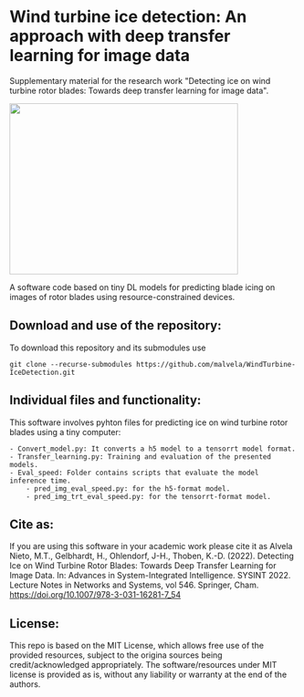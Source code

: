 # Wind turbine ice detection: An approach with deep transfer learning for image data
Supplementary material for the research work "Detecting ice on wind turbine rotor blades: Towards deep transfer learning for image data".

<img src="https://user-images.githubusercontent.com/68553692/176689481-5fc86870-d7ed-4ec5-bb98-7abaf9564dc4.png" width="400" height="300" />

A software code based on tiny DL models for predicting blade icing on images of rotor blades using resource-constrained devices.

## Download and use of the repository:
To download this repository and its submodules use

    git clone --recurse-submodules https://github.com/malvela/WindTurbine-IceDetection.git

## Individual files and functionality:
This software involves pyhton files for predicting ice on wind turbine rotor blades using a tiny computer:

    - Convert_model.py: It converts a h5 model to a tensorrt model format.
    - Transfer_learning.py: Training and evaluation of the presented models.
    - Eval_speed: Folder contains scripts that evaluate the model inference time. 
        - pred_img_eval_speed.py: for the h5-format model.
        - pred_img_trt_eval_speed.py: for the tensorrt-format model.

## Cite as:

If you are using this software in your academic work please cite it as Alvela Nieto, M.T., Gelbhardt, H., Ohlendorf, J-H., Thoben, K.-D. (2022). Detecting Ice on Wind Turbine Rotor Blades: Towards Deep Transfer Learning for Image Data. In: Advances in System-Integrated Intelligence. SYSINT 2022. Lecture Notes in Networks and Systems, vol 546. Springer, Cham. https://doi.org/10.1007/978-3-031-16281-7_54

## License:

This repo is based on the MIT License, which allows free use of the provided resources, subject to the origina sources being credit/acknowledged appropriately. The software/resources under MIT license is provided as is, without any liability or warranty at the end of the authors.
